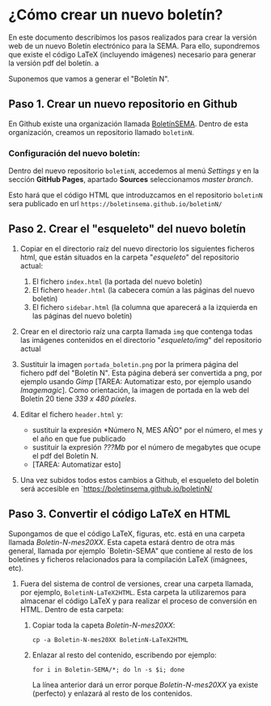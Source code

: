 # ¿Cómo crear un nuevo boletín?

En este documento describimos los pasos realizados para crear la
versión web de un nuevo Boletín electrónico para la SEMA. Para ello,
supondremos que existe el código LaTeX (incluyendo imágenes) necesario
para generar la versión pdf del boletín. a

Suponemos que vamos a generar el "Boletín N".

## Paso 1. Crear un nuevo repositorio en Github

En Github existe una organización llamada
[BoletínSEMA](https://github.com/BoletinSEMA). Dentro de esta
organización, creamos un repositorio llamado `boletinN`.

### Configuración del nuevo boletín:

Dentro del nuevo repositorio `boletinN`, accedemos al menú *Settings* y en la sección
**GitHub Pages**, apartado **Sources** seleccionamos *master branch*.

Esto hará que el código HTML que introduzcamos en el repositorio
`boletinN` sera publicado en url `https://boletinsema.github.io/boletinN/`

## Paso 2. Crear el "esqueleto" del nuevo boletín

1. Copiar en el directorio raíz del nuevo directorio los siguientes ficheros html, que
están situados en la carpeta "*esqueleto*" del repositorio actual:

	1. El fichero `index.html` (la portada del nuevo boletín)
	2. El fichero `header.html` (la cabecera común a las páginas del nuevo boletín)
	3. El fichero `sidebar.html` (la columna que aparecerá a la izquierda en las páginas del nuevo boletín)

2. Crear en el directorio raíz una carpta llamada `img` que contenga
   todas las imágenes contenidos en el directorio "*esqueleto/img*"
   del repositorio actual

3. Sustituir la imagen `portada_boletin.png` por la primera página del
   fichero pdf del "Boletín N". Esta página deberá ser convertida a
   png, por ejemplo usando *Gimp* [TAREA: Automatizar esto, por
   ejemplo usando *Imagemagic*]. Como orientación, la imagen de
   portada en la web del Boletín 20 tiene _339 x 480 píxeles_.

4. Editar el fichero `header.html` y:
   * sustituir la expresión *Número N, MES AÑO" por el número, el mes
     y el año en que fue publicado
   * sustituir la expresión *???Mb* por el número de megabytes que
     ocupe el pdf del Boletín N.
   * [TAREA: Automatizar esto]

5. Una vez subidos todos estos cambios a Github, el esqueleto del
   boletín será accesible en `https://boletinsema.github.io/boletinN/

## Paso 3. Convertir el código LaTeX en HTML

Supongamos de que el código LaTeX, figuras, etc. está en una carpeta
llamada *Boletin-N-mes20XX*. Esta capeta estará dentro de otra más
general, llamada por ejemplo `Boletin-SEMA" que contiene al resto de
los boletines y ficheros relacionados para la compilación LaTeX
(imágnees, etc).

1. Fuera del sistema de control de versiones, crear una carpeta llamada,
por ejemplo, `BoletinN-LaTeX2HTML`. Esta carpeta la utilizaremos para
almacenar el código LaTeX y para realizar el proceso de conversión en
HTML. Dentro de esta carpeta:

	1. Copiar toda la capeta *Boletin-N-mes20XX*:
	   ```
	   cp -a Boletin-N-mes20XX BoletinN-LaTeX2HTML
	   ```
	2. Enlazar al resto del contenido, escribendo por ejemplo:
	   ```
	   for i in Boletin-SEMA/*; do ln -s $i; done

	   ```
	   La línea anterior dará un error porque *Boletin-N-mes20XX* ya
       existe (perfecto) y enlazará al resto de los contenidos.
